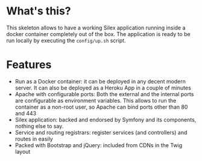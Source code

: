 # What's this?
This skeleton allows to have a working Silex application running inside a docker container completely out of the box.
The application is ready to be run locally by executing the `config/up.sh` script.
# Features
* Run as a Docker container: it can be deployed in any decent modern server. It can also be deployed as a Heroku App in a couple of minutes
* Apache with configurable ports: Both the external and the internal ports are configurable as environment variables. This allows to run the container as a non-root user, so Apache can bind ports other than 80 and 443
* Silex application: backed and endorsed by Symfony and its components, nothing else to say.
* Service and routing registrars: register services (and controllers) and routes in easily
* Packed with Bootstrap and jQuery: included from CDNs in the Twig layout